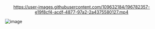<div align="center">




https://user-images.githubusercontent.com/109632184/196782357-e19f8cf4-acdf-4877-97a2-2a4375580127.mp4



</div>


![image](https://user-images.githubusercontent.com/109632184/196779811-e72b0611-56cc-4442-b4f6-18d2f5100538.png)

